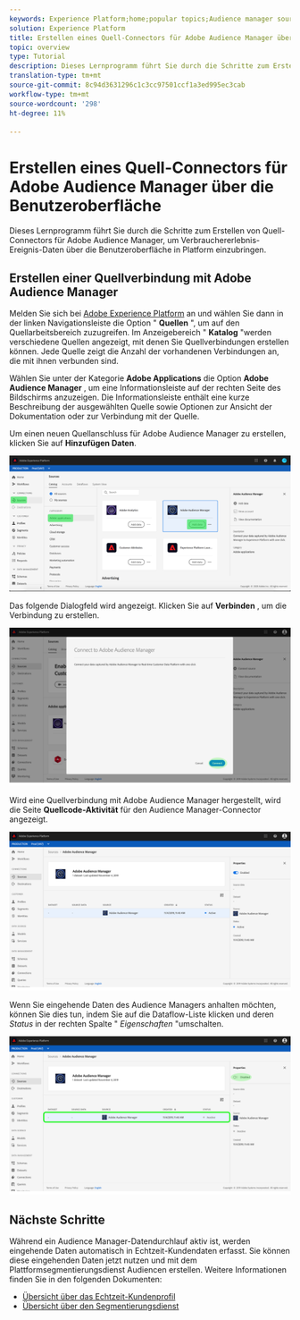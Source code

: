 ```yaml
---
keywords: Experience Platform;home;popular topics;Audience manager source connector;Audience Manager;audience manager connector
solution: Experience Platform
title: Erstellen eines Quell-Connectors für Adobe Audience Manager über die Benutzeroberfläche
topic: overview
type: Tutorial
description: Dieses Lernprogramm führt Sie durch die Schritte zum Erstellen von Quell-Connectors für Adobe Audience Manager, um Verbrauchererlebnis-Ereignis-Daten über die Benutzeroberfläche in Platform einzubringen.
translation-type: tm+mt
source-git-commit: 8c94d3631296c1c3cc97501ccf1a3ed995ec3cab
workflow-type: tm+mt
source-wordcount: '298'
ht-degree: 11%

---
```



# Erstellen eines Quell-Connectors für Adobe Audience Manager über die Benutzeroberfläche

Dieses Lernprogramm führt Sie durch die Schritte zum Erstellen von Quell-Connectors für Adobe Audience Manager, um Verbrauchererlebnis-Ereignis-Daten über die Benutzeroberfläche in Platform einzubringen.

## Erstellen einer Quellverbindung mit Adobe Audience Manager

Melden Sie sich bei [Adobe Experience Platform](https://platform.adobe.com) an und wählen Sie dann in der linken Navigationsleiste die Option &quot; **Quellen** &quot;, um auf den Quellarbeitsbereich zuzugreifen. Im Anzeigebereich &quot; **Katalog** &quot;werden verschiedene Quellen angezeigt, mit denen Sie Quellverbindungen erstellen können. Jede Quelle zeigt die Anzahl der vorhandenen Verbindungen an, die mit ihnen verbunden sind.

Wählen Sie unter der Kategorie **Adobe Applications** die Option **Adobe Audience Manager** , um eine Informationsleiste auf der rechten Seite des Bildschirms anzuzeigen. Die Informationsleiste enthält eine kurze Beschreibung der ausgewählten Quelle sowie Optionen zur Ansicht der Dokumentation oder zur Verbindung mit der Quelle.

Um einen neuen Quellanschluss für Adobe Audience Manager zu erstellen, klicken Sie auf **Hinzufügen Daten**.

![](../../../../images/tutorials/create/aam/catalog.png)

Das folgende Dialogfeld wird angezeigt. Klicken Sie auf **Verbinden** , um die Verbindung zu erstellen.

![](../../../../images/tutorials/create/aam/connect_full.png)

Wird eine Quellverbindung mit Adobe Audience Manager hergestellt, wird die Seite **Quellcode-Aktivität** für den Audience Manager-Connector angezeigt.

![](../../../../images/tutorials/create/aam/flow.png)

Wenn Sie eingehende Daten des Audience Managers anhalten möchten, können Sie dies tun, indem Sie auf die Dataflow-Liste klicken und deren *Status* in der rechten Spalte &quot; *Eigenschaften* &quot;umschalten.

![](../../../../images/tutorials/create/aam/flow_disable.png)

## Nächste Schritte

Während ein Audience Manager-Datendurchlauf aktiv ist, werden eingehende Daten automatisch in Echtzeit-Kundendaten erfasst. Sie können diese eingehenden Daten jetzt nutzen und mit dem Plattformsegmentierungsdienst Audiencen erstellen. Weitere Informationen finden Sie in den folgenden Dokumenten:

- [Übersicht über das Echtzeit-Kundenprofil](../../../../../profile/home.md)
- [Übersicht über den Segmentierungsdienst](../../../../../segmentation/home.md)